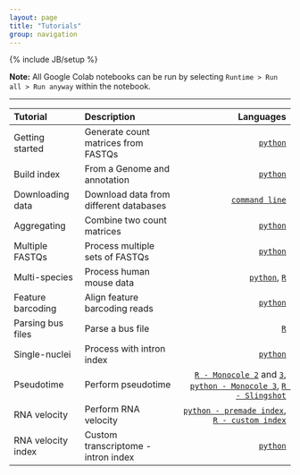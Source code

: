 ```yaml
---
layout: page
title: "Tutorials"
group: navigation
---
```


{% include JB/setup %}

**Note:** All Google Colab notebooks can be run by selecting `Runtime > Run all > Run anyway` within the notebook.

---

| Tutorial | Description | Languages|
|:-----|:------------|---------:|
|Getting started | Generate count matrices from FASTQs | [`python`](https://colab.research.google.com/github/pachterlab/kallistobustools/blob/master/notebooks/kb_standard.ipynb)  |
| Build index | From a Genome and annotation | [`python`](https://colab.research.google.com/github/pachterlab/kallistobustools/blob/master/notebooks/kb_transcriptome_index.ipynb) |
| Downloading data | Download data from different databases | [`command line`](https://colab.research.google.com/github/pachterlab/kallistobustools/blob/master/notebooks/data_download.ipynb)|
| Aggregating | Combine two count matrices | [`python`](https://colab.research.google.com/github/pachterlab/kallistobustools/blob/master/notebooks/kb_aggregating_count_matrices.ipynb)|
| Multiple FASTQs | Process multiple sets of FASTQs | [`python`](https://colab.research.google.com/github/pachterlab/kallistobustools/blob/master/notebooks/kb_multiple_files.ipynb) |
| Multi-species | Process human mouse data | [`python`](https://colab.research.google.com/github/pachterlab/kallistobustools/blob/master/notebooks/kb_species_mixing.ipynb), [`R`](https://bustools.github.io/BUS_notebooks_R/10xv2.html)|
| Feature barcoding | Align feature barcoding reads | [`python`](https://colab.research.google.com/github/pachterlab/kallistobustools/blob/master/notebooks/kb_kite.ipynb)|
| Parsing bus files | Parse a bus file | [`R`](https://bustools.github.io/BUS_notebooks_R/10xv3.html) |
| Single-nuclei | Process with intron index | [`python`](https://colab.research.google.com/github/pachterlab/kallistobustools/blob/master/notebooks/kb_single_nucleus.ipynb)|
| Pseudotime | Perform pseudotime | [`R - Monocole 2`](https://bustools.github.io/BUS_notebooks_R/monocle2.html) and [`3`](https://bustools.github.io/BUS_notebooks_R/monocle3.html), [`python - Monocole 3`](https://colab.research.google.com/github/pachterlab/kallistobustools/blob/master/notebooks/kb_monocle.ipynb), [`R - Slingshot`](https://bustools.github.io/BUS_notebooks_R/slingshot.html)|
| RNA velocity | Perform RNA velocity | [`python - premade index`](https://colab.research.google.com/github/pachterlab/kallistobustools/blob/master/notebooks/kb_velocity.ipynb), [`R - custom index`](https://bustools.github.io/BUS_notebooks_R/velocity.html)|
| RNA velocity index | Custom transcriptome - intron index | [`python`](https://colab.research.google.com/github/pachterlab/kallistobustools/blob/master/notebooks/kb_velocity_index.ipynb)|

